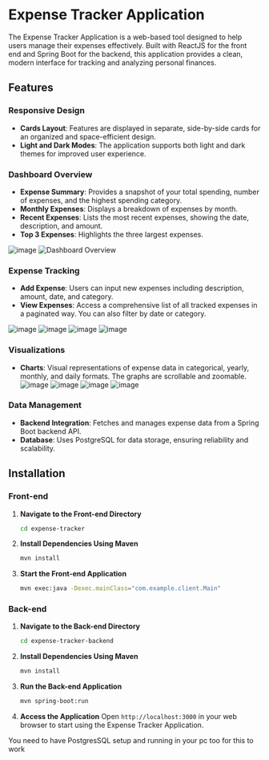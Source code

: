 # Expense Tracker Application

The Expense Tracker Application is a web-based tool designed to help users manage their expenses effectively. Built with ReactJS for the front end and Spring Boot for the backend, this application provides a clean, modern interface for tracking and analyzing personal finances.

## Features

### Responsive Design

- **Cards Layout**: Features are displayed in separate, side-by-side cards for an organized and space-efficient design.
- **Light and Dark Modes**: The application supports both light and dark themes for improved user experience.

### Dashboard Overview

- **Expense Summary**: Provides a snapshot of your total spending, number of expenses, and the highest spending category.
- **Monthly Expenses**: Displays a breakdown of expenses by month.
- **Recent Expenses**: Lists the most recent expenses, showing the date, description, and amount.
- **Top 3 Expenses**: Highlights the three largest expenses.

![image](https://github.com/user-attachments/assets/2dda7dd5-45cf-49f8-be43-85b99cbf4911)
![Dashboard Overview](https://github.com/user-attachments/assets/69884fd1-7552-4bb4-be0d-426fcfee223f)

### Expense Tracking

- **Add Expense**: Users can input new expenses including description, amount, date, and category.
- **View Expenses**: Access a comprehensive list of all tracked expenses in a paginated way. You can also filter by date or category.

![image](https://github.com/user-attachments/assets/587c9fda-5911-400d-beb3-f69a635ef6c9)
![image](https://github.com/user-attachments/assets/5b17d1b2-8d19-49b7-a176-cd9c9464dfaf)
![image](https://github.com/user-attachments/assets/5c6789d3-c183-44bf-8cba-3494ffd1c508)
![image](https://github.com/user-attachments/assets/42b417cf-5541-42c1-a04e-af624fc77061)


### Visualizations

- **Charts**: Visual representations of expense data in categorical, yearly, monthly, and daily formats. The graphs are scrollable and zoomable.
![image](https://github.com/user-attachments/assets/00f501f8-03a6-4871-b968-f5c90a39b8f6)
![image](https://github.com/user-attachments/assets/3f2049ad-b2b2-45fb-ab48-e8556a07574d)
![image](https://github.com/user-attachments/assets/8c3ebfd0-41f3-4f1e-9cd5-9109c35c7c71)
![image](https://github.com/user-attachments/assets/e7b442a6-d39e-4276-8536-56f4bc54e1f1)

### Data Management

- **Backend Integration**: Fetches and manages expense data from a Spring Boot backend API.
- **Database**: Uses PostgreSQL for data storage, ensuring reliability and scalability.


## Installation

### Front-end

1. **Navigate to the Front-end Directory**
   ```bash
   cd expense-tracker
   ```

2. **Install Dependencies Using Maven**
   ```bash
   mvn install
   ```

3. **Start the Front-end Application**
   ```bash
   mvn exec:java -Dexec.mainClass="com.example.client.Main"
   ```

### Back-end

1. **Navigate to the Back-end Directory**
   ```bash
   cd expense-tracker-backend
   ```

2. **Install Dependencies Using Maven**
   ```bash
   mvn install
   ```

3. **Run the Back-end Application**
   ```bash
   mvn spring-boot:run
   ```

4. **Access the Application**
   Open `http://localhost:3000` in your web browser to start using the Expense Tracker Application.


You need to have PostgresSQL setup and running in your pc too for this to work

